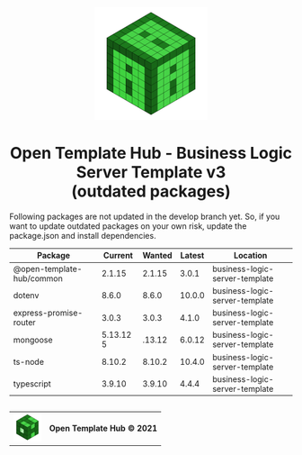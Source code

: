 <p align="center">
  <a href="https://opentemplatehub.com">
    <img src="https://raw.githubusercontent.com/open-template-hub/open-template-hub.github.io/master/assets/logo/server/business-logic-server-logo.png" alt="Logo" width=200>
  </a>
</p>


<h1 align="center">
Open Template Hub - Business Logic Server Template v3
  <br/>
(outdated packages)
</h1>

Following packages are not updated in the develop branch yet. So, if you want to update outdated packages on your own risk, update the package.json and install dependencies.

| Package                     | Current    | Wanted   | Latest   | Location |
| --- | --- | --- | --- | --- |
| @open-template-hub/common   |  2.1.15    | 2.1.15   |  3.0.1   | business-logic-server-template |
| dotenv                      |   8.6.0    |  8.6.0   | 10.0.0   | business-logic-server-template |
| express-promise-router      |   3.0.3    |  3.0.3   |  4.1.0   | business-logic-server-template |
| mongoose                    | 5.13.12  5 | .13.12   | 6.0.12   | business-logic-server-template |
| ts-node                     |  8.10.2    | 8.10.2   | 10.4.0   | business-logic-server-template |
| typescript                  |  3.9.10    | 3.9.10   |  4.4.4   | business-logic-server-template |

<table align="right"><tr><td><a href="https://opentemplatehub.com"><img src="https://raw.githubusercontent.com/open-template-hub/open-template-hub.github.io/master/assets/logo/brand-logo.png" width="50px" alt="oth"/></a></td><td><b>Open Template Hub © 2021</b></td></tr></table>

